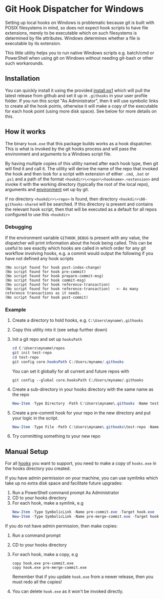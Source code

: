 # Git Hook Dispatcher for Windows

Setting up local hooks on Windows is problematic because git is built with POSIX filesystems in mind, so does not expect hook scripts to have file extensions, merely to be executable which on such filesystems is determined by file attributes. Windows determines whether a file is executable by its extension.

This little utility helps you to run native Windows scripts e.g. batch/cmd or PowerShell when using git on Windows without needing git-bash or other such workarounds.

## Installation

You can quickly install it using the provided [install.ps1](./install.ps1) which will pull the latest release from github and set it up in `.githooks` in your user profile folder. If you run this script "As Administrator", then it will use symbolic links to create all the hook points, otherwise it will make a copy of the executable for each hook point (using more disk space). See below for more details on this.

## How it works

The binary `hook.exe` that this package builds works as a hook dispatcher. This is what is invoked by the git hooks process and will pass the environment and arguments to a Windows script file.

By having multiple copies of this utility named after each hook type, then git will find it and call it. The utility will derive the name of the repo that invoked the hook and then look for a script with extension of either `.cmd`, `.bat` or `.ps1` and a path of the format `<hookdir>\<repo>\<hookname>.<extension>` and invoke it with the working directory (typically the root of the local repo), arguments and [environment](https://git-scm.com/book/en/v2/Git-Internals-Environment-Variables) set up by git.

If no directory `<hookdir>\<repo>` is found, then directory `<hookdir>\00-githooks-shared` will be searched. If this directory is present and contains the relevant hook script, then that will be executed as a default for all repos configured to use this `<hookdir>`

### Debugging

If the environment variable `GITHOOK_DEBUG` is present with any value, the dispatcher will print information about the hook being called. This can be useful to see exactly which hooks are called in which order for any git workflow involving hooks, e.g. a commit would output the following if you have not defined any hook scripts

```
(No script found for hook post-index-change)
(No script found for hook pre-commit)
(No script found for hook prepare-commit-msg)
(No script found for hook commit-msg)
(No script found for hook reference-transaction)
(No script found for hook reference-transaction)   <- As many reference transactions as it needs.
(No script found for hook post-commit)
```

### Example

1. Create a directory to hold hooks, e.g. `C:\Users\myname\.githooks`
1. Copy this utility into it (see setup further down)
1. Init a git repo and set up `hooksPath`
    ```powershell
    cd C:\Users\myname\repos
    git init test-repo
    cd test-repo
    git config core.hooksPath C:/Users/myname/.githooks
    ```

    You can set it globally for all current and future repos with

    ```
    git config --global core.hooksPath C:/Users/myname/.githooks
    ```

1. Create a sub-directory in your hooks directory with the same name as the repo
    ```powershell
    New-Item -Type Directory -Path C:\Users\myname\.githooks -Name test-repo
    ```
1. Create a pre-commit hook for your repo in the new directory and put your logic in the script.
    ```powershell
    New-Item -Type File -Path C:\Users\myname\.githooks\test-repo -Name pre-commit.ps1
    ```
1. Try committing something to your new repo

## Manual Setup

For all [hooks](https://git-scm.com/docs/githooks#_hooks) you want to support, you need to make a copy of `hooks.exe` in the hooks directory you created.

If you have admin permission on your machine, you can use symlinks which take up no extra disk space and facilitate future upgrades:

1. Run a PowerShell command prompt As Administrator
1. CD to your hooks directory
1. For each hook, make a symlink, e.g
    ```powershell
    New-Item -Type SymbolicLink -Name pre-commit.exe -Target hook.exe
    New-Item -Type SymbolicLink -Name pre-merge-commit.exe -Target hook.exe
    ```

If you do not have admin permission, then make copies:

1. Run a command prompt
1. CD to your hooks directory
1. For each hook, make a copy, e.g
    ```dos
    copy hook.exe pre-commit.exe
    copy hook.exe pre-merge-commit.exe
    ```

    Remember that if you update `hook.exe` from a newer release, then you must redo all the copies!
1. You can delete `hook.exe` as it won't be invoked directly.


